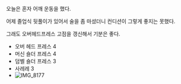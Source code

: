 오늘은 혼자 어깨 운동을 했다.

어제 졸업식 뒷풀이가 있어서 술을 좀 마셨더니 컨디션이 그렇게 좋지는 못했다.

그래도 오버헤드프레스 고점을 갱신해서 기분은 좋다.

- 오버 헤드 프레스 4
- 머신 숄더 프레스 4
- 덤벨 숄더 프레스 3
- 사레레 3
- ![IMG_8177](https://github.com/farmJun/workout-farmJun/assets/101688752/cae8075b-9d4a-4c8b-84ed-5e2b5f070759)
